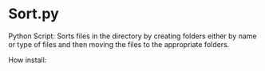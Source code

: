 # Sort.py
Python Script: Sorts files in the directory by creating folders either by name or type of files and then moving the files to the appropriate folders.

How install:
